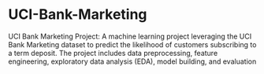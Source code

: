 # UCI-Bank-Marketing
UCI Bank Marketing Project: A machine learning project leveraging the UCI Bank Marketing dataset to predict the likelihood of customers subscribing to a term deposit. The project includes data preprocessing, feature engineering, exploratory data analysis (EDA), model building, and evaluation
